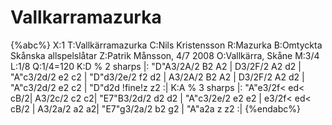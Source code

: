 # Vallkarramazurka

{%abc%}
X:1
T:Vallkärramazurka
C:Nils Kristensson
R:Mazurka
B:Omtyckta Skånska allspelslåtar
Z:Patrik Månsson, 4/7 2008
O:Vallkärra, Skåne
M:3/4
L:1/8
Q:1/4=120
K:D % 2 sharps
|: "D"A3/2A/2 B2 A2 | D3/2F/2 A2 d2 | "A"c3/2d/2 e2 c2 | "D"d3/2e/2 f2 d2 | A3/2A/2 B2 A2 | D3/2F/2 A2 d2 | "A"c3/2d/2 e2 c2 | "D"d2d !fine!z z2 :|
K:A % 3 sharps
|: "A"e3/2f< ed< cB/2| A3/2c/2 c2 c2| "E7"B3/2d/2 d2 d2 | "A"c3/2e/2 e2 e2 | e3/2f< ed< cB/2 | A3/2a/2 a2 a2| "E7"g3/2a/2 b2 g2 | "A"a2a z z2 :|
{%endabc%}

